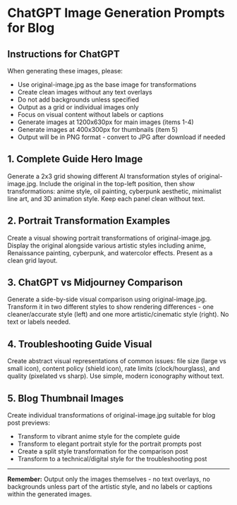 # ChatGPT Image Generation Prompts for Blog

## Instructions for ChatGPT

When generating these images, please:
- Use original-image.jpg as the base image for transformations
- Create clean images without any text overlays
- Do not add backgrounds unless specified
- Output as a grid or individual images only
- Focus on visual content without labels or captions
- Generate images at 1200x630px for main images (items 1-4)
- Generate images at 400x300px for thumbnails (item 5)
- Output will be in PNG format - convert to JPG after download if needed

## 1. Complete Guide Hero Image

Generate a 2x3 grid showing different AI transformation styles of original-image.jpg. Include the original in the top-left position, then show transformations: anime style, oil painting, cyberpunk aesthetic, minimalist line art, and 3D animation style. Keep each panel clean without text.

## 2. Portrait Transformation Examples  

Create a visual showing portrait transformations of original-image.jpg. Display the original alongside various artistic styles including anime, Renaissance painting, cyberpunk, and watercolor effects. Present as a clean grid layout.

## 3. ChatGPT vs Midjourney Comparison

Generate a side-by-side visual comparison using original-image.jpg. Transform it in two different styles to show rendering differences - one cleaner/accurate style (left) and one more artistic/cinematic style (right). No text or labels needed.

## 4. Troubleshooting Guide Visual

Create abstract visual representations of common issues: file size (large vs small icon), content policy (shield icon), rate limits (clock/hourglass), and quality (pixelated vs sharp). Use simple, modern iconography without text.

## 5. Blog Thumbnail Images

Create individual transformations of original-image.jpg suitable for blog post previews:
- Transform to vibrant anime style for the complete guide
- Transform to elegant portrait style for the portrait prompts post  
- Create a split style transformation for the comparison post
- Transform to a technical/digital style for the troubleshooting post

---

**Remember:** Output only the images themselves - no text overlays, no backgrounds unless part of the artistic style, and no labels or captions within the generated images.
